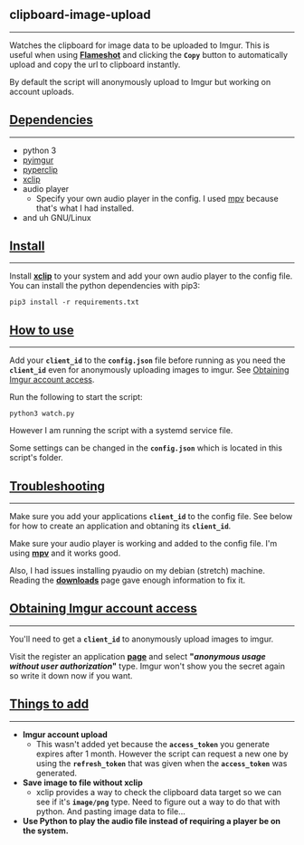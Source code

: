 ## clipboard-image-upload
------------------------

Watches the clipboard for image data to be uploaded to Imgur. This is useful when using **[Flameshot](https://github.com/lupoDharkael/flameshot)** and clicking the **`Copy`** button to automatically upload and copy the url to clipboard instantly.

By default the script will anonymously upload to Imgur but working on account uploads.

## [Dependencies](#dependencies)
------------------------

* python 3
* [pyimgur](https://github.com/Damgaard/PyImgur)
* [pyperclip](https://github.com/asweigart/pyperclip)
* [xclip](https://github.com/astrand/xclip)
* audio player
  * Specify your own audio player in the config. I used [mpv](https://mpv.io/installation/) because that's what I had installed.
* and uh GNU/Linux

## [Install](#install)
------------------------

Install **[xclip](https://github.com/astrand/xclip)** to your system and add your own audio player to the config file. You can install the python dependencies with pip3:


```
pip3 install -r requirements.txt
```

## [How to use](#how-to-use)
------------------------

Add your **`client_id`** to the **`config.json`** file before running as you need the **`client_id`** even for anonymously uploading images to imgur. See [Obtaining Imgur account access](#obtaining-imgur-client-id).

Run the following to start the script:

```
python3 watch.py
```

However I am running the script with a systemd service file.

Some settings can be changed in the **`config.json`** which is located in this script's folder.

## [Troubleshooting](#troubelshotting)
------------------------

Make sure you add your applications **`client_id`** to the config file. See below for how to create an application and obtaning its **`client_id`**.

Make sure your audio player is working and added to the config file. I'm using **[mpv](https://mpv.io/installation/)** and it works good.

Also, I had issues installing pyaudio on my debian (stretch) machine. Reading the **[downloads](http://people.csail.mit.edu/hubert/pyaudio/#downloads)** page gave enough information to fix it.


## [Obtaining Imgur account access](#obtaining-imgur-client-id)
------------------------

You'll need to get a **`client_id`** to anonymously upload images to imgur.

Visit the register an application **[page](https://api.imgur.com/oauth2/addclient)** and select **"*anonymous usage without user authorization*"** type. Imgur won't show you the secret again so write it down now if you want.

## [Things to add](#to-do)
------------------------
* **Imgur account upload**
  * This wasn't added yet because the **`access_token`** you generate expires after 1 month. However the script can request a new one by using the **`refresh_token`** that was given when the **`access_token`** was generated.
* **Save image to file without xclip**
  * xclip provides a way to check the clipboard data target so we can see if it's **`image/png`** type. Need to figure out a way to do that with python. And pasting image data to file...
* **Use Python to play the audio file instead of requiring a player be on the system.**

